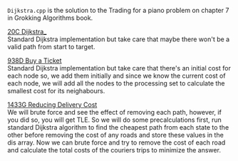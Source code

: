 `Dijkstra.cpp` is the solution to the Trading for a piano problem on chapter 7 in Grokking Algorithms book. <br>

[20C Dijkstra_](https://codeforces.com/problemset/problem/20/C "20C Dijkstra_") <br>
Standard Dijkstra implementation but take care that maybe there won't be a valid path from start to target. <br>

[938D Buy a Ticket](https://codeforces.com/contest/938/problem/D "938D Buy a Ticket") <br>
Standard Dijkstra implementation but take care that there's an initial cost for each node so, we add them initially and since we know the current cost of each node, we will add all the nodes to the processing set to calculate the smallest cost for its neighabours.<br>

[1433G Reducing Delivery Cost](https://codeforces.com/problemset/problem/1433/G "1433G Reducing Delivery Cost") <br>
We will brute force and see the effect of removing each path, however, if you did so, you will get TLE. So we will do some precalculations first, run standard Dijkstra algorithm to find the cheapest path from each state to the other before removing the cost of any roads and store these values in the dis array. Now we can brute force and try to remove the cost of each road and calculate the total costs of the couriers trips to minimize the answer.<br>